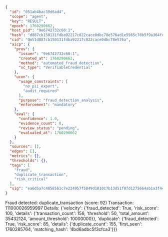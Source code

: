 ```json
{
  "id": "051ab4bac39d6ad4",
  "scope": "agent",
  "key": "RESULT",
  "epoch": 1760290662,
  "host_pid": "9e6742732c60:1",
  "hash": "d887cb150131fdba92217c022cace0dbc78e576ad1e5965c78b5f9a364fd78ed",
  "cid": "QmV1d887cb150131fdba92217c022cace0dbc78e576a",
  "aicp": {
    "prov": {
      "issuer": "9e6742732c60:1",
      "created_at": 1760290662,
      "method": "automated_fraud_detection",
      "vc_type": "VerifiableCredential"
    },
    "ucon": {
      "usage_constraints": [
        "no_pii_export",
        "audit_required"
      ],
      "purpose": "fraud_detection_analysis",
      "enforcement": "mandatory"
    },
    "eval": {
      "confidence": 1.0,
      "evidence_count": 0,
      "review_status": "pending",
      "evaluated_at": 1760290662
    }
  },
  "sources": [],
  "edges": [],
  "metrics": {},
  "thresholds": {},
  "tags": [
    "fraud",
    "duplicate_transaction",
    "risk_critical"
  ],
  "sig": "ea6d5a7c40565b1c7e224957f5049d101017b13d51f0fd1275664ab1a3f44a05"
}
```

Fraud detected: duplicate_transaction (score: 92)
Transaction: 111000026959997
Details: {'velocity': {'fraud_detected': True, 'risk_score': 100, 'details': {'transaction_count': 156, 'threshold': 50, 'total_amount': 35432124, 'amount_threshold': 10000000}}, 'duplicate': {'fraud_detected': True, 'risk_score': 85, 'details': {'duplicate_count': 155, 'first_seen': 1760285764, 'matching_hash': '4bd6adbc5f3cfca3'}}}